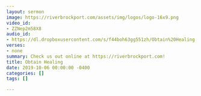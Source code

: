 ```yaml
---
layout: sermon
image: https://riverbrockport.com/assets/img/logos/logo-16x9.png
video_id:
- ZZNep2m58X8
audio_id:
- https://dl.dropboxusercontent.com/s/f44boh63gg551zh/Obtain%20Healing.mp3?dl=0
verses:
- none
summary: Check us out online at https://riverbrockport.com!
title: Obtain Healing
date: 2019-10-06 00:00:00 -0400
categories: []
tags: []

---
```

